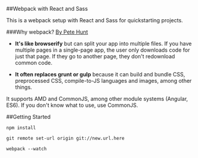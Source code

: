 ##Webpack with React and Sass

This is a webpack setup with React and Sass for quickstarting projects.

###Why webpack?
[By Pete Hunt](https://github.com/petehunt/webpack-howto)

* **It's like browserify** but can split your app into multiple files. If you have multiple pages in a single-page app, the user only downloads code for just that page. If they go to another page, they don't redownload common code.

* **It often replaces grunt or gulp** because it can build and bundle CSS, preprocessed CSS, compile-to-JS languages and images, among other things.

It supports AMD and CommonJS, among other module systems (Angular, ES6). If you don't know what to use, use CommonJS.

##Getting Started
```
npm install

git remote set-url origin git://new.url.here

webpack --watch
```